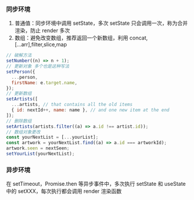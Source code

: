 ### 同步环境

1. 普通值：同步环境中调用 setState，多次 setState 只会调用一次，称为合并渲染，防止 render 多次
2. 数组：避免改变数组，推荐返回一个新数组，利用 concat,[...arr],filter,slice,map

```js
// 破解方法
setNumber((n) => n + 1);
// 更新对象 多个也是这种写法
setPerson({
  ...person,
  firstName: e.target.name,
});
// 更新数组
setArtists([
  ...artists, // that contains all the old items
  { id: nextId++, name: name }, // and one new item at the end
]);
// 删除数组
setArtists(artists.filter((a) => a.id !== artist.id));
// 数组对象更改
const yourNextList = [...yourList];
const artwork = yourNextList.find((a) => a.id === artworkId);
artwork.seen = nextSeen;
setYourList(yourNextList);
```

### 异步环境

在 setTimeout，Promise.then 等异步事件中，多次执行 setState 和 useState 中的 setXXX，每次执行都会调用 render 渲染函数
